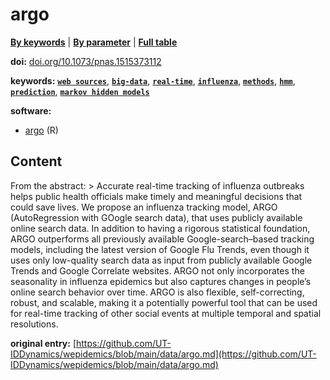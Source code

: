 <!--DO NOT EDIT BY HAND-->
 
#  argo 
 

[**By keywords**](../by-keyword.md) | [**By parameter**](../by-parameter.md) | [**Full table**](../full-table.md)
 
 
**doi:** [doi.org/10.1073/pnas.1515373112](https://doi.org/doi.org/10.1073/pnas.1515373112)
 
**keywords:** [**`web sources`**](../by-keyword.md#web-sources), [**`big-data`**](../by-keyword.md#big-data), [**`real-time`**](../by-keyword.md#real-time), [**`influenza`**](../by-keyword.md#influenza), [**`methods`**](../by-keyword.md#methods), [**`hmm`**](../by-keyword.md#hmm), [**`prediction`**](../by-keyword.md#prediction), [**`markov hidden models`**](../by-keyword.md#markov-hidden-models) 

**software:**
 
 - [argo](https://cran.r-project.org/package=argo) (R) 


## Content

  From the abstract:  > Accurate real-time tracking of influenza outbreaks helps public health officials make timely and meaningful decisions that could save lives. We propose an influenza tracking model, ARGO (AutoRegression with GOogle search data), that uses publicly available online search data. In addition to having a rigorous statistical foundation, ARGO outperforms all previously available Google-search–based tracking models, including the latest version of Google Flu Trends, even though it uses only low-quality search data as input from publicly available Google Trends and Google Correlate websites. ARGO not only incorporates the seasonality in influenza epidemics but also captures changes in people’s online search behavior over time. ARGO is also flexible, self-correcting, robust, and scalable, making it a potentially powerful tool that can be used for real-time tracking of other social events at multiple temporal and spatial resolutions. 


 **original entry:**  [https://github.com/UT-IDDynamics/wepidemics/blob/main/data/argo.md](https://github.com/UT-IDDynamics/wepidemics/blob/main/data/argo.md) 
